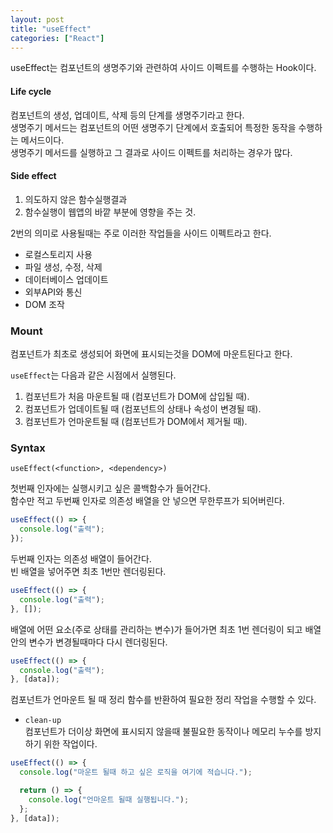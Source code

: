```yaml
---
layout: post
title: "useEffect"
categories: ["React"]
---
```


useEffect는 컴포넌트의 생명주기와 관련하여 사이드 이펙트를 수행하는 Hook이다.

#### Life cycle

컴포넌트의 생성, 업데이트, 삭제 등의 단계를 생명주기라고 한다.  
생명주기 메서드는 컴포넌트의 어떤 생명주기 단계에서 호출되어 특정한 동작을 수행하는 메서드이다.  
생명주기 메서드를 실행하고 그 결과로 사이드 이펙트를 처리하는 경우가 많다.

#### Side effect

1. 의도하지 않은 함수실행결과
2. 함수실행이 웹앱의 바깥 부분에 영향을 주는 것.

2번의 의미로 사용될때는 주로 이러한 작업들을 사이드 이펙트라고 한다.

- 로컬스토리지 사용
- 파일 생성, 수정, 삭제
- 데이터베이스 업데이트
- 외부API와 통신
- DOM 조작

### Mount

컴포넌트가 최초로 생성되어 화면에 표시되는것을 DOM에 마운트된다고 한다.

`useEffect`는 다음과 같은 시점에서 실행된다.

1. 컴포넌트가 처음 마운트될 때 (컴포넌트가 DOM에 삽입될 때).
2. 컴포넌트가 업데이트될 때 (컴포넌트의 상태나 속성이 변경될 때).
3. 컴포넌트가 언마운트될 때 (컴포넌트가 DOM에서 제거될 때).

### Syntax

`useEffect(<function>, <dependency>)`

첫번째 인자에는 실행시키고 싶은 콜백함수가 들어간다.  
함수만 적고 두번째 인자로 의존성 배열을 안 넣으면 무한루프가 되어버린다.

```jsx
useEffect(() => {
  console.log("출력");
});
```

두번째 인자는 의존성 배열이 들어간다.  
빈 배열을 넣어주면 최초 1번만 렌더링된다.

```jsx
useEffect(() => {
  console.log("출력");
}, []);
```

배열에 어떤 요소(주로 상태를 관리하는 변수)가 들어가면 최초 1번 렌더링이 되고
배열 안의 변수가 변경될때마다 다시 렌더링된다.

```jsx
useEffect(() => {
  console.log("출력");
}, [data]);
```

컴포넌트가 언마운트 될 때 정리 함수를 반환하여 필요한 정리 작업을 수행할 수 있다.

- `clean-up`  
  컴포넌트가 더이상 화면에 표시되지 않을때 불필요한 동작이나 메모리 누수를 방지하기 위한 작업이다.

```jsx
useEffect(() => {
  console.log("마운트 될때 하고 싶은 로직을 여기에 적습니다.");

  return () => {
    console.log("언마운트 될때 실행됩니다.");
  };
}, [data]);
```

